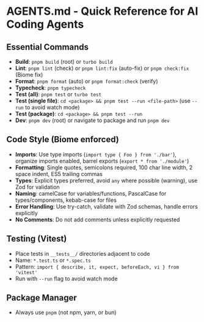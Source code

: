 # AGENTS.md - Quick Reference for AI Coding Agents

## Essential Commands
- **Build**: `pnpm build` (root) or `turbo build`
- **Lint**: `pnpm lint` (check) or `pnpm lint:fix` (auto-fix) or `pnpm check:fix` (Biome fix)
- **Format**: `pnpm format` (auto) or `pnpm format:check` (verify)
- **Typecheck**: `pnpm typecheck`
- **Test (all)**: `pnpm test` or `turbo test`
- **Test (single file)**: `cd <package> && pnpm test --run <file-path>` (use `--run` to avoid watch mode)
- **Test (package)**: `cd <package> && pnpm test --run`
- **Dev**: `pnpm dev` (root) or navigate to package and run `pnpm dev`

## Code Style (Biome enforced)
- **Imports**: Use type imports (`import type { Foo } from './bar'`), organize imports enabled, barrel exports (`export * from './module'`)
- **Formatting**: Single quotes, semicolons required, 100 char line width, 2 space indent, ES5 trailing commas
- **Types**: Explicit types preferred, avoid `any` where possible (warning), use Zod for validation
- **Naming**: camelCase for variables/functions, PascalCase for types/components, kebab-case for files
- **Error Handling**: Use try-catch, validate with Zod schemas, handle errors explicitly
- **No Comments**: Do not add comments unless explicitly requested

## Testing (Vitest)
- Place tests in `__tests__/` directories adjacent to code
- Name: `*.test.ts` or `*.spec.ts`
- Pattern: `import { describe, it, expect, beforeEach, vi } from 'vitest'`
- Run with `--run` flag to avoid watch mode

## Package Manager
- Always use `pnpm` (not npm, yarn, or bun)

